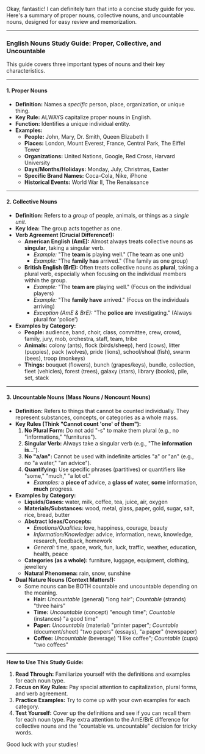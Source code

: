 Okay, fantastic! I can definitely turn that into a concise study guide for you. Here's a summary of proper nouns, collective nouns, and uncountable nouns, designed for easy review and memorization.

---

### English Nouns Study Guide: Proper, Collective, and Uncountable

This guide covers three important types of nouns and their key characteristics.

---

#### 1. Proper Nouns

- **Definition:** Names a _specific_ person, place, organization, or unique thing.
- **Key Rule:** ALWAYS capitalize proper nouns in English.
- **Function:** Identifies a unique individual entity.
- **Examples:**
    - **People:** John, Mary, Dr. Smith, Queen Elizabeth II
    - **Places:** London, Mount Everest, France, Central Park, The Eiffel Tower
    - **Organizations:** United Nations, Google, Red Cross, Harvard University
    - **Days/Months/Holidays:** Monday, July, Christmas, Easter
    - **Specific Brand Names:** Coca-Cola, Nike, iPhone
    - **Historical Events:** World War II, The Renaissance

---

#### 2. Collective Nouns

- **Definition:** Refers to a _group_ of people, animals, or things as a _single unit_.
- **Key Idea:** The group acts together as one.
- **Verb Agreement (Crucial Difference!):**
    - **American English (AmE):** Almost always treats collective nouns as **singular**, taking a singular verb.
        - _Example:_ "The **team is** playing well." (The team as one unit)
        - _Example:_ "The **family has** arrived." (The family as one group)
    - **British English (BrE):** Often treats collective nouns as **plural**, taking a plural verb, especially when focusing on the individual members within the group.
        - _Example:_ "The **team are** playing well." (Focus on the individual players)
        - _Example:_ "The **family have** arrived." (Focus on the individuals arriving)
        - _Exception (AmE & BrE):_ "The **police are** investigating." (Always plural for 'police')
- **Examples by Category:**
    - **People:** audience, band, choir, class, committee, crew, crowd, family, jury, mob, orchestra, staff, team, tribe
    - **Animals:** colony (ants), flock (birds/sheep), herd (cows), litter (puppies), pack (wolves), pride (lions), school/shoal (fish), swarm (bees), troop (monkeys)
    - **Things:** bouquet (flowers), bunch (grapes/keys), bundle, collection, fleet (vehicles), forest (trees), galaxy (stars), library (books), pile, set, stack

---

#### 3. Uncountable Nouns (Mass Nouns / Noncount Nouns)

- **Definition:** Refers to things that cannot be counted individually. They represent substances, concepts, or categories as a whole mass.
- **Key Rules (Think "Cannot count 'one' of them"):**
    1. **No Plural Form:** Do not add "-s" to make them plural (e.g., no "informations," "furnitures").
    2. **Singular Verb:** Always take a singular verb (e.g., "The **information is**...").
    3. **No "a/an":** Cannot be used with indefinite articles "a" or "an" (e.g., no "a water," "an advice").
    4. **Quantifying:** Use specific phrases (partitives) or quantifiers like "some," "much," "a lot of."
        - _Examples:_ a **piece of** advice, a **glass of** water, **some** information, **much** progress.
- **Examples by Category:**
    - **Liquids/Gases:** water, milk, coffee, tea, juice, air, oxygen
    - **Materials/Substances:** wood, metal, glass, paper, gold, sugar, salt, rice, bread, butter
    - **Abstract Ideas/Concepts:**
        - _Emotions/Qualities:_ love, happiness, courage, beauty
        - _Information/Knowledge:_ advice, information, news, knowledge, research, feedback, homework
        - _General:_ time, space, work, fun, luck, traffic, weather, education, health, peace
    - **Categories (as a whole):** furniture, luggage, equipment, clothing, jewellery
    - **Natural Phenomena:** rain, snow, sunshine
- **Dual Nature Nouns (Context Matters!):**
    - Some nouns can be BOTH countable and uncountable depending on the meaning.
        - **Hair:** _Uncountable_ (general) "long hair"; _Countable_ (strands) "three hairs"
        - **Time:** _Uncountable_ (concept) "enough time"; _Countable_ (instances) "a good time"
        - **Paper:** _Uncountable_ (material) "printer paper"; _Countable_ (document/sheet) "two papers" (essays), "a paper" (newspaper)
        - **Coffee:** _Uncountable_ (beverage) "I like coffee"; _Countable_ (cups) "two coffees"

---

**How to Use This Study Guide:**

1. **Read Through:** Familiarize yourself with the definitions and examples for each noun type.
2. **Focus on Key Rules:** Pay special attention to capitalization, plural forms, and verb agreement.
3. **Practice Examples:** Try to come up with your own examples for each category.
4. **Test Yourself:** Cover up the definitions and see if you can recall them for each noun type. Pay extra attention to the AmE/BrE difference for collective nouns and the "countable vs. uncountable" decision for tricky words.

Good luck with your studies!
